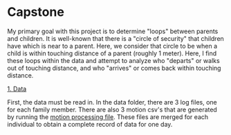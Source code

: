 # Capstone

My primary goal with this project is to determine "loops" between parents and children. It is well-known that there is a "circle of security" that children have which is near to a parent. Here, we consider that circle to be when a child is within touching distance of a parent (roughly 1 meter). Here, I find these loops within the data and attempt to analyze who "departs" or walks out of touching distance, and who "arrives" or comes back within touching distance.

[1. Data](https://github.com/amandashort/capstone/tree/main/data)

First, the data must be read in. In the data folder, there are 3 log files, one for each family member. There are also 3 motion csv's that are generated by running the [motion processing file](https://github.com/amandashort/capstone/blob/main/tottag-motion.ipynb). These files are merged for each individual to obtain a complete record of data for one day.

